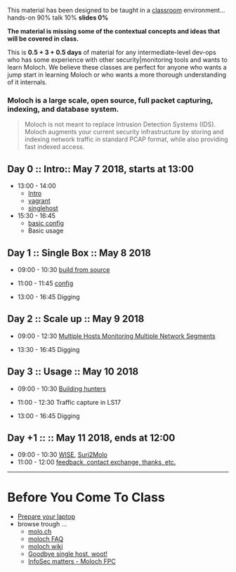 
This material has been designed to be taught in a [classroom](https://ccdcoe.org/cyber-defence-monitoring-course-suite-module-3-1.html) environment... hands-on 90% talk 10% **slides 0%**

**The material is missing some of the contextual concepts and ideas that will be covered in class.**

This is **0.5 + 3 + 0.5 days** of material for any intermediate-level dev-ops who has some experience with other security|monitoring tools and wants to learn Moloch. We believe these classes are perfect for anyone who wants a jump start in learning Moloch or who wants a more thorough understanding of it internals.

### Moloch is a large scale, open source, full packet capturing, indexing, and database system.
> Moloch is not meant to replace Intrusion Detection Systems (IDS). Moloch augments your current security infrastructure by storing and indexing network traffic in standard PCAP format, while also providing fast indexed access.

## Day 0 :: Intro:: May 7 2018, starts at 13:00

 * 13:00 - 14:00 
    * [Intro](/common/day_intro.md)
    * [vagrant](/common/vagrant.intro.md) 
    * [singlehost](/Moloch/vagrant/singlehost/)
 * 15:30 - 16:45 
    * [basic config](/Moloch/config.md)
    * Basic usage

## Day 1 :: Single Box :: May 8 2018

 * 09:00 - 10:30 [build from source](/Moloch/build.md)
 * 11:00 - 11:45 [config](/Moloch/config.md)

 * 13:00 - 16:45 Digging


## Day 2 :: Scale up :: May 9 2018

* 09:00 - 12:30 [Multiple Hosts Monitoring Multiple Network Segments](https://github.com/aol/moloch/wiki/Architecture#multiple-hosts-monitoring-multiple-network-segments)

* 13:30 - 16:45 Digging


## Day 3 :: Usage :: May 10 2018

* 09:00 - 10:30 [Building hunters](/Moloch/classroom/day3/hunting.md)
* 11:00 - 12:30 Traffic capture in LS17

* 13:00 - 16:45 Digging

## Day +1 :: :: May 11 2018, ends at 12:00

* 09:00 - 10:30 [WISE](wise.md), [Suri2Molo](suri2molo.md)
* 11:00 - 12:00 [feedback, contact exchange, thanks, etc.](/common/Closing.md)

----

# Before You Come To Class

* [Prepare your laptop](/Moloch/prepare-laptop.md)
* browse trough ...
  * [molo.ch](http://molo.ch/)
  * [moloch FAQ](https://github.com/aol/moloch/wiki/FAQ)
  * [moloch wiki](https://github.com/aol/moloch/wiki)
  * [Goodbye single host, woot!](https://github.com/aol/moloch/commit/8c472d939fad305d1c4134bde0ca8754faeaff84)
  * [InfoSec matters - Moloch FPC](http://blog.infosecmatters.net/2017/05/moloch-fpc.html)
